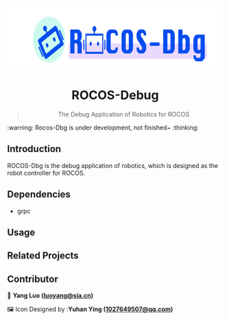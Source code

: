 <!--
 Copyright (c) 2021 'Yang Luo, luoyang@sia.cn'

 This software is released under the MIT License.
 https://opensource.org/licenses/MIT
-->

<div align="center">
  <img src="./rocos-dbg.jpg" alt="" height="150">
  <h1>ROCOS-Debug</h1>
  <blockquote>The Debug Application of Robotics for ROCOS </blockquote>
</div>
:warning: Rocos-Dbg is under development, not finished~ :thinking:

## Introduction

ROCOS-Dbg is the debug application of robotics, which is designed as the robot controller for ROCOS. 



## Dependencies

- grpc


## Usage





## Related Projects



## Contributor

:bust_in_silhouette: **Yang Luo (luoyang@sia.cn)**

:framed_picture: Icon Designed by :**Yuhan Ying (1027649507@qq.com)**